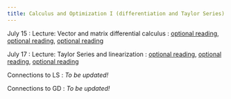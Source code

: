 ```yaml
---
title: Calculus and Optimization I (differentiation and Taylor Series)
---
```

July 15
: Lecture: Vector and matrix differential calculus
  : [optional reading](#), [optional reading](#), [optional reading](#)

July 17
: Lecture: Taylor Series and linearization
  : [optional reading](#), [optional reading](#), [optional reading](#)

Connections to LS
: *To be updated!*

Connections to GD
: *To be updated!*